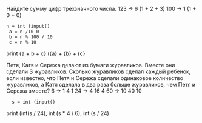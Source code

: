 Найдите сумму цифр трехзначного числа.
123 -> 6 (1 + 2 + 3)
100 -> 1 (1 + 0 + 0)
    
    n = int (input()
     a = n /10 0
     b = n % 100 / 10
     c = n % 10
 print {a + b + c} ({a} + {b} + {c}

Петя, Катя и Сережа делают из бумаги журавликов. Вместе они сделали S журавликов. 
Сколько журавликов сделал каждый ребенок, если известно, что Петя и Сережа сделали одинаковое количество журавликов, 
а Катя сделала в два раза больше журавликов, чем Петя и Сережа вместе?
6 -> 1  4  1
24 -> 4  16  4
60 -> 10  40  10

      s = int (input()
 print (int(s / 24), int (s * 4 / 6), int (s / 24)
 
 
